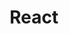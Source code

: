 ---
layout: topic
title: React
type: topic
description: >
    React is a popular JavaScript library for building user interfaces, especially single-page applications (SPAs). It allows developers to create reusable components and manage the state of an application efficiently through a virtual DOM. React's declarative approach simplifies UI development and is widely adopted in modern web development.
num: 9
draft: 0
start_date: 2025-03-21
lectures: [17, 18, 19]
tutorials: [8, 9]
---